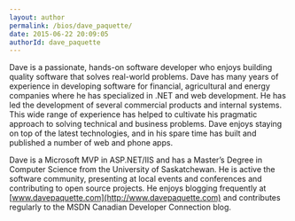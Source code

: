 ```yaml
---
layout: author
permalink: /bios/dave_paquette/
date: 2015-06-22 20:09:05
authorId: dave_paquette
---
```


Dave is a passionate, hands-on software developer who enjoys building quality software that solves real-world problems. Dave has many years of experience in developing software for financial, agricultural and energy companies where he has specialized in .NET and web development. He has led the development of several commercial products and internal systems. This wide range of experience has helped to cultivate his pragmatic approach to solving technical and business problems. Dave enjoys staying on top of the latest technologies, and in his spare time has built and published a number of web and phone apps.

Dave is a Microsoft MVP in ASP.NET/IIS and has a Master’s Degree in Computer Science from the University of Saskatchewan. He is active the software community, presenting at local events and conferences and contributing to open source projects. He enjoys blogging frequently at [www.davepaquette.com](http://www.davepaquette.com) and contributes regularly to the MSDN Canadian Developer Connection blog.
